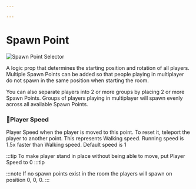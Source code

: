```yaml
---

---
```


# Spawn Point

![Spawn Point Selector](./img/Spawn_Point-Selector.png)

A logic prop that determines the starting position and rotation of all players. Multiple Spawn Points can be added so that people playing in multiplayer do not spawn in the same position when starting the room. 

You can also separate players into 2 or more groups by placing 2 or more Spawn Points. Groups of players playing in multiplayer will spawn evenly across all available Spawn Points.


### :small_orange_diamond:Player Speed
<div className="highlight-div">
Player Speed when the player is moved to this point. To reset it, teleport the player to another point.
This represents Walking speed. Running speed is 1.5x faster than Walking speed.
Default speed is 1
</div>

:::tip
To make player stand in place without being able to move, put Player Speed to 0
:::tip

:::note
If no spawn points exist in the room the players will spawn on position 0, 0, 0.
:::
